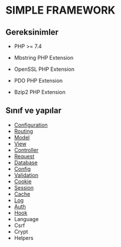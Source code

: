 # SIMPLE FRAMEWORK

  ## Gereksinimler

  - PHP >= 7.4

  - Mbstring PHP Extension

  - OpenSSL PHP Extension

  - PDO PHP Extension

  - Bzip2 PHP Extension

    

  

  ## Sınıf ve yapılar

  - [Configuration](https://github.com/emretulek/doctest/blob/master/configuration.md)
  - [Routing](https://github.com/emretulek/doctest/blob/master/routing.md)
  - [Model](https://github.com/emretulek/doctest/blob/master/model.md)
  - [View](https://github.com/emretulek/doctest/blob/master/view.md)
  - [Controller](https://github.com/emretulek/doctest/blob/master/controller.md)
  - [Request](https://github.com/emretulek/doctest/blob/master/request.md)
  - [Database](https://github.com/emretulek/doctest/blob/master/database.md)
  - [Config](https://github.com/emretulek/doctest/blob/master/config.md)
  - [Validation](https://github.com/emretulek/doctest/blob/master/validation.md)
  - [Cookie](https://github.com/emretulek/doctest/blob/master/cookie.md)
  - [Session](https://github.com/emretulek/doctest/blob/master/session.md)
  - [Cache](https://github.com/emretulek/doctest/blob/master/cache.md)
  - [Log](https://github.com/emretulek/doctest/blob/master/log.md)
  - [Auth](https://github.com/emretulek/doctest/blob/master/auth.md)
  - [Hook](https://github.com/emretulek/doctest/blob/master/hook.md)
  - Language
  - Csrf
  - Crypt
  - Helpers
